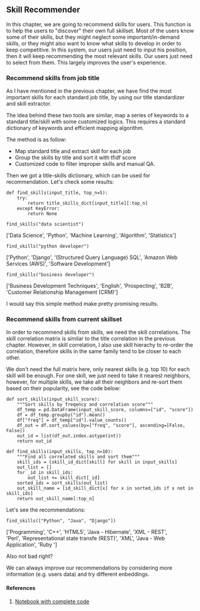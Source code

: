 ## Skill Recommender
In this chapter, we are going to recommend skills for users. This function is to help the users to "discover" their own full skillset. Most of the users know some of their skills, but they might neglect some important/in-demand skills, or they might also want to know what skills to develop in order to keep competitive. In this system, our users just need to input his position, then it will keep recommending the most relevant skills. Our users just need to select from them. This largely improves the user's experience.

### Recommend skills from job title
As I have mentioned in the previous chapter, we have find the most important skills for each standard job title, by using our title standardizer and skill extractor.

The idea behind these two tools are similar, map a series of keywords to a standard title/skill with some customized logics. This requires a standard dictionary of keywords and efficient mapping algorithm. 

The method is as follow:
- Map standard title and extract skill for each job
- Group the skills by title and sort it with tfidf score
- Customized code to filter improper skills and manual QA.

Then we got a title-skills dictionary, which can be used for recommendation. Let's check some results:
```
def find_skills(input_title, top_n=5):
    try:
        return title_skills_dict[input_title][:top_n]
    except KeyError:
        return None
```
```
find_skills("data scientist")
```
['Data Science', 'Python', 'Machine Learning', 'Algorithm', 'Statistics']

```
find_skills("python developer")
```
['Python',
 'Django',
 '(Structured Query Language) SQL',
 'Amazon Web Services (AWS)',
 'Software Development']

```
find_skills("business developer")
```
['Business Development Techniques',
 'English',
 'Prospecting',
 'B2B',
 'Customer Relationship Management (CRM)']

 I would say this simple method make pretty promising results.

### Recommend skills from current skillset
In order to recommend skills from skills, we need the skill correlations. The skill correlation matrix is similar to the title correlation in the previous chapter. However, in skill correlation, I also use skill hierachy to re-order the correlation, therefore skills in the same family tend to be closer to each other.

We don't need the full matrix here, only nearest skills (e.g. top 10) for each skill will be enough. For one skill, we just need to take it nearest neighbors, however, for multiple skills, we take all their neighbors and re-sort them based on their popularity, see the code below: 

```
def sort_skills(input_skill_score):
    """Sort skills by freqency and correlation score"""
    df_temp = pd.DataFrame(input_skill_score, columns=["id", "score"])
    df = df_temp.groupby("id").mean()
    df["freq"] = df_temp["id"].value_counts()
    df_out = df.sort_values(by=["freq", "score"], ascending=[False, False])
    out_id = list(df_out.index.astype(int))
    return out_id

def find_skills(input_skills, top_n=10):
    """Find all correlated skills and sort them"""
    skill_ids = [skill_id_dict[skill] for skill in input_skills]
    out_list = []
    for _id in skill_ids:
        out_list += skill_dict[_id]
    sorted_ids = sort_skills(out_list)
    out_skill_name = [id_skill_dict[x] for x in sorted_ids if x not in skill_ids]
    return out_skill_name[:top_n]
```

Let's see the recommendations:
```
find_skills(["Python", "Java", "Django"])
```
['Programming',
 'C++',
 'HTML5',
 'Java - Hibernate',
 'XML - REST',<br>
 'Perl',
 'Representational state transfe (REST)',
 'XML',
 'Java - Web Application',
 'Ruby ']

Also not bad right?

We can always improve our recommendations by considering more information (e.g. users data) and try different enbeddings.


#### References
1. [Notebook with complete code](https://github.com/RuihaoQiu/Recommender-Systems-based-on-NLP)
​